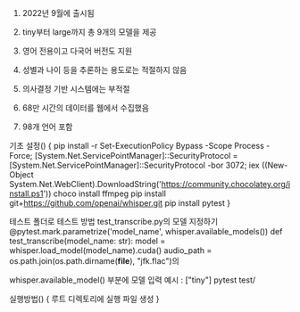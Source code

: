 1. 2022년 9월에 출시됨

2. tiny부터 large까지 총 9개의 모델을 제공

3. 영어 전용이고 다국어 버전도 지원

4. 성별과 나이 등을 추론하는 용도로는 적절하지 않음

5. 의사결정 기반 시스템에는 부적절

6. 68만 시간의 데이터를 웹에서 수집했음

7. 98개 언어 포함

기초 설정() {
pip install -r
Set-ExecutionPolicy Bypass -Scope Process -Force; [System.Net.ServicePointManager]::SecurityProtocol = [System.Net.ServicePointManager]::SecurityProtocol -bor 3072; iex ((New-Object System.Net.WebClient).DownloadString('https://community.chocolatey.org/install.ps1'))
choco install ffmpeg
pip install git+https://github.com/openai/whisper.git
pip install pytest
}

테스트 폴더로 테스트 방법
test_transcribe.py의 모델 지정하기
@pytest.mark.parametrize('model_name', whisper.available_models())
def test_transcribe(model_name: str): 
    model = whisper.load_model(model_name).cuda()
    audio_path = os.path.join(os.path.dirname(__file__), "jfk.flac")의

whisper.available_model() 부분에 모델 입력
예시 : ["tiny"]
pytest test/

실행방법() {
  루트 디렉토리에 실행 파일 생성
}
